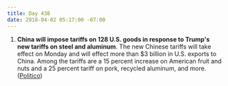 ```yaml
---
title: Day 438
date: 2018-04-02 05:17:00 -07:00
---
```


1. **China will impose tariffs on 128 U.S. goods in response to Trump's new tariffs on steel and aluminum**. The new Chinese tariffs will take effect on Monday and will effect more than $3 billion in U.S. exports to China. Among the tariffs are a 15 percent increase on American fruit and nuts and a 25 percent tariff on pork, recycled aluminum, and more. ([Politico](https://www.politico.com/story/2018/04/01/china-tariffs-trump-trade-924833))